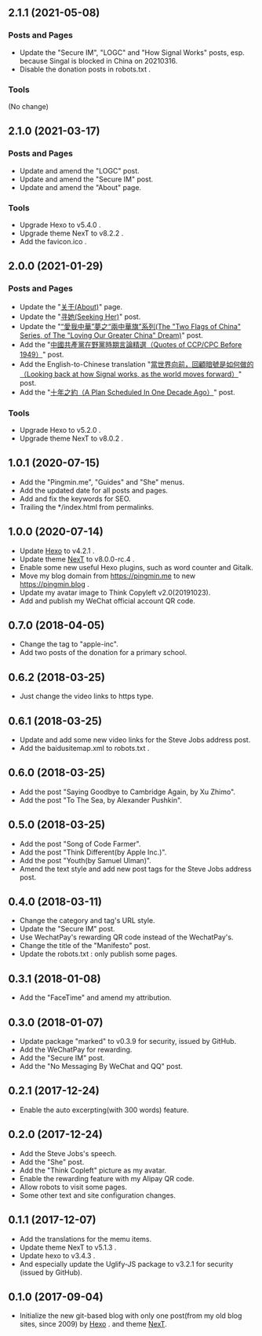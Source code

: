 ## 2.1.1 (2021-05-08)

### Posts and Pages

- Update the "Secure IM", "LOGC" and "How Signal Works" posts,
  esp. because Singal is blocked in China on 20210316.
- Disable the donation posts in robots.txt .

### Tools

(No change)

## 2.1.0 (2021-03-17)

### Posts and Pages

- Update and amend the "LOGC" post.
- Update and amend the "Secure IM" post.
- Update and amend the "About" page.

### Tools

- Upgrade Hexo to v5.4.0 .
- Upgrade theme NexT to v8.2.2 .
- Add the favicon.ico .

## 2.0.0 (2021-01-29)

### Posts and Pages

- Update the "[关于(About)](https://pingmin.blog/about/)" page.
- Update the "[寻她(Seeking Her)](https://pingmin.blog/post/she.html)" post.
- Update the "[“愛我中華”夢之“兩中華旗”系列(The "Two Flags of China" Series, of The "Loving Our Greater China" Dream)](https://pingmin.blog/post/loving-our-greater-china.html)" post.
- Add the "[中國共產黨在野黨時期言論精選（Quotes of CCP/CPC Before 1949）](https://pingmin.blog/post/quotes-of-ccp-before-1949.html)" post.
- Add the English-to-Chinese translation "[當世界向前，回顧暗號是如何做的（Looking back at how Signal works, as the world moves forward）](https://pingmin.blog/post/how-signal-works-by-moxie-marlinspike.html)" post.
- Add the "[十年之約（A Plan Scheduled In One Decade Ago）](https://pingmin.blog/post/a-plan-scheduled-in-one-decade-ago.html)" post.

### Tools

- Upgrade Hexo to v5.2.0 .
- Upgrade theme NexT to v8.0.2 .


## 1.0.1 (2020-07-15)

- Add the "Pingmin.me", "Guides" and "She" menus.
- Add the updated date for all posts and pages.
- Add and fix the keywords for SEO.
- Trailing the */index.html from permalinks.

## 1.0.0 (2020-07-14)

- Update [Hexo](https://hexo.io) to v4.2.1 .
- Update theme [NexT](https://theme-next.js.org) to v8.0.0-rc.4 .
- Enable some new useful Hexo plugins, such as word counter and Gitalk.
- Move my blog domain from https://pingmin.me to new https://pingmin.blog .
- Update my avatar image to Think Copyleft v2.0(20191023).
- Add and publish my WeChat official account QR code.

## 0.7.0 (2018-04-05)

- Change the tag to "apple-inc".
- Add two posts of the donation for a primary school.

## 0.6.2 (2018-03-25)

- Just change the video links to https type.

## 0.6.1 (2018-03-25)

- Update and add some new video links for the Steve Jobs address post.
- Add the baidusitemap.xml to robots.txt .

## 0.6.0 (2018-03-25)

- Add the post "Saying Goodbye to Cambridge Again, by Xu Zhimo".
- Add the post "To The Sea, by Alexander Pushkin".

## 0.5.0 (2018-03-25)

- Add the post "Song of Code Farmer".
- Add the post "Think Different(by Apple Inc.)".
- Add the post "Youth(by Samuel Ulman)".
- Amend the text style and add new post tags for the Steve Jobs address post.

## 0.4.0 (2018-03-11)

- Change the category and tag's URL style.
- Update the "Secure IM" post.
- Use WechatPay's rewarding QR code instead of the WechatPay's.
- Change the title of the "Manifesto" post.
- Update the robots.txt : only publish some pages.

## 0.3.1 (2018-01-08)

- Add the "FaceTime" and amend my attribution.

## 0.3.0 (2018-01-07)

- Update package "marked" to v0.3.9 for security, issued by GitHub.
- Add the WeChatPay for rewarding.
- Add the "Secure IM" post.
- Add the "No Messaging By WeChat and QQ" post.

## 0.2.1 (2017-12-24)

- Enable the auto excerpting(with 300 words) feature.

## 0.2.0 (2017-12-24)

- Add the Steve Jobs's speech.
- Add the "She" post.
- Add the "Think Copleft" picture as my avatar.
- Enable the rewarding feature with my Alipay QR code.
- Allow robots to visit some pages.
- Some other text and site configuration changes.

## 0.1.1 (2017-12-07)

- Add the translations for the memu items.
- Update theme NexT to v5.1.3 .
- Update hexo to v3.4.3 .
- And especially update the Uglify-JS package to v3.2.1 for security
  (issued by GitHub).

## 0.1.0 (2017-09-04)

- Initialize the new git-based blog with only one post(from my old blog sites, since 2009) by [Hexo](https://hexo.io) .
  and theme [NexT](https://github.com/iissnan/hexo-theme-next).
